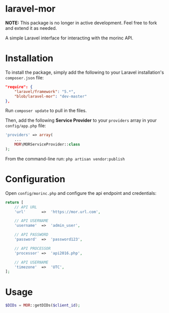 laravel-mor
======

**NOTE:** This package is no longer in active development. Feel free to fork and extend it as needed.

A simple Laravel interface for interacting with the morinc API.


# Installation
To install the package, simply add the following to your Laravel installation's `composer.json` file:

```json
"require": {
	"laravel/framework": "5.*",
	"blob/laravel-mor": "dev-master"
},
```

Run `composer update` to pull in the files.

Then, add the following **Service Provider** to your `providers` array in your `config/app.php` file:

```php
'providers' => array(
	...
	MOR\MORServiceProvider::class
);
```

From the command-line run:
`php artisan vendor:publish`

# Configuration

Open `config/morinc.php` and configure the api endpoint and credentials:

```php
return [
    // API URL
    'url'		=>	'https://mor.url.com',

    // API USERNAME
    'username'	=>	'admin_user',

    // API PASSWORD
    'password'	=>	'password123',

    // API PROCESSOR
    'processor' =>	'api2016.php',

    // API USERNAME
    'timezone'	=>	'UTC',
];
```

# Usage
```php
$DIDs = MOR::getDIDs($client_id);
```
